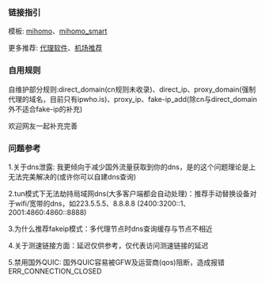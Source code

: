 ### 链接指引
模板: [mihomo](https://raw.githubusercontent.com/echs-top/proxy/heads/main/mihomo.yaml)、[mihomo_smart](https://raw.githubusercontent.com/echs-top/proxy/heads/main/mihomo_smart.yaml)

更多推荐: [代理软件](https://github.com/echs-top/proxy/blob/main/proxyapplication.md)、[机场推荐](https://github.com/echs-top/proxy/blob/main/proxyairport.md)

### 自用规则

自维护部分规则:direct_domain(cn规则未收录)、direct_ip、proxy_domain(强制代理的域名，目前只有ipwho.is)、proxy_ip、fake-ip_add(除cn与direct_domain外不适合fake-ip的补充)

欢迎网友一起补充完善

### 问题参考

1.关于dns泄露: 我更倾向于减少国外流量获取到你的dns，是的这个问题理论是上无法完美解决的(或许你可以自建dns查询)

2.tun模式下无法劫持局域网dns(大多客户端都会自动处理)：推荐手动替换设备对于wifi/宽带的dns，如223.5.5.5、8.8.8.8 (2400:3200::1、2001:4860:4860::8888)

3.为什么推荐fakeip模式：多代理节点时dns查询缓存与节点不相近

4.关于测速链接方面：延迟仅供参考，仅代表访问测速链接的延迟

5.禁用国外QUIC: 国外QUIC容易被GFW及运营商(qos)阻断，造成报错ERR_CONNECTION_CLOSED
